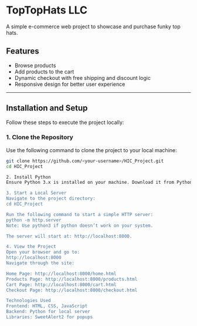 # TopTopHats LLC

A simple e-commerce web project to showcase and purchase funky top hats.

## Features
- Browse products
- Add products to the cart
- Dynamic checkout with free shipping and discount logic
- Responsive design for better user experience

---

## Installation and Setup

Follow these steps to execute the project locally:

### 1. **Clone the Repository**
Use the following command to clone the project to your local machine:
```bash
git clone https://github.com/<your-username>/HIC_Project.git
cd HIC_Project

2. Install Python
Ensure Python 3.x is installed on your machine. Download it from Python's official website.

3. Start a Local Server
Navigate to the project directory:
cd HIC_Project

Run the following command to start a simple HTTP server:
python -m http.server
Note: Use python3 if python doesn’t work on your system.

The server will start at: http://localhost:8000.

4. View the Project
Open your browser and go to:
http://localhost:8000
Navigate through the site:

Home Page: http://localhost:8000/home.html
Products Page: http://localhost:8000/products.html
Cart Page: http://localhost:8000/cart.html
Checkout Page: http://localhost:8000/checkout.html

Technologies Used
Frontend: HTML, CSS, JavaScript
Backend: Python for local server
Libraries: SweetAlert2 for popups


